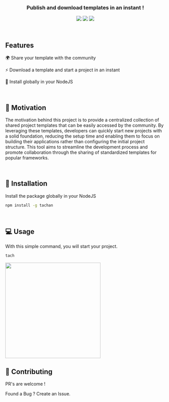 <!-- tag line -->
<h3 align='center'>Publish and download templates in an instant !</h3>

<!-- primary badges -------------------------------------->
<p align="center">
  <!-- version -->
  <img src='https://img.shields.io/github/package-json/v/cobodev/tachan?color=blue&label=npm&style=flat' />
  <!-- stars -->
  <img src='https://img.shields.io/github/stars/cobodev/tachan?style=social&color=%23FFB31A' />
  <!-- follow -->
  <img src='https://img.shields.io/github/followers/cobodev?label=Follow&style=social&color=%23FFB31A' />
</p>

<br/>

## Features
 
🌍 Share your template with the community

⚡ Download a template and start a project in an instant

🎈 Install globally in your NodeJS

<br/>

## 🌻 Motivation

The motivation behind this project is to provide a centralized collection of shared project templates that can be easily 
accessed by the community. By leveraging these templates, developers can quickly start new projects with a solid 
foundation, reducing the setup time and enabling them to focus on building their applications rather than 
configuring the initial project structure. This tool aims to streamline the development process and promote 
collaboration through the sharing of standardized templates for popular frameworks.

<br/>

## 💾 Installation
Install the package globally in your NodeJS
```bash
npm install -g tachan
```
<br/>

## 💻 Usage
With this simple command, you will start your project.
```bash
tach
```
<img width='300' src="assets/screenshot.svg">
<br/>

## 💙 Contributing

PR's are welcome !

Found a Bug ? Create an Issue.

<br/>
